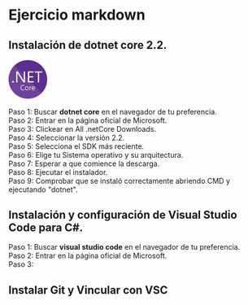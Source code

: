 # Ejercicio markdown
## Instalación de dotnet core 2.2.
<div class="pull right"><img src=./Img/dnt.png width=15% length=15%>

Paso 1: Buscar **dotnet core** en el navegador de tu preferencia.  
Paso 2: Entrar en la página oficial de Microsoft.  
Paso 3: Clickear en All .netCore Downloads.  
Paso 4: Seleccionar la versión 2.2.  
Paso 5: Selecciona el SDK más reciente.  
Paso 6: Elige tu Sistema operativo y su arquitectura.  
Paso 7: Esperar a que comience la descarga.  
Paso 8: Ejecutar el instalador.  
Paso 9: Comprobar que se instaló correctamente abriendo CMD y ejecutando "dotnet".  

## Instalación y configuración de Visual Studio Code para C#.
Paso 1: Buscar **visual studio code** en el navegador de tu preferencia.  
Paso 2: Entrar en la página oficial de Microsoft.  
Paso 3: 

## Instalar Git y Vincular con VSC